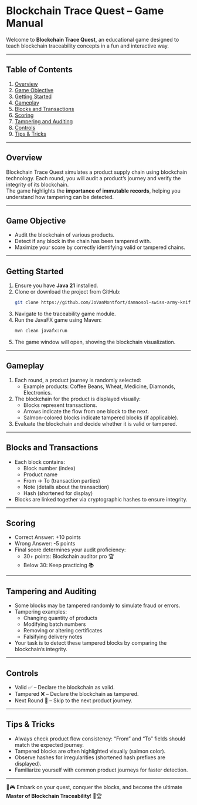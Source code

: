 # Blockchain Trace Quest – Game Manual

Welcome to **Blockchain Trace Quest**, an educational game designed to teach blockchain traceability concepts in a fun
and interactive way.

---

## Table of Contents

1. [Overview](#overview)
2. [Game Objective](#game-objective)
3. [Getting Started](#getting-started)
4. [Gameplay](#gameplay)
5. [Blocks and Transactions](#blocks-and-transactions)
6. [Scoring](#scoring)
7. [Tampering and Auditing](#tampering-and-auditing)
8. [Controls](#controls)
9. [Tips & Tricks](#tips--tricks)

---

## Overview

Blockchain Trace Quest simulates a product supply chain using blockchain technology. Each round, you will audit a
product’s journey and verify the integrity of its blockchain.  
The game highlights the **importance of immutable records**, helping you understand how tampering can be detected.

---

## Game Objective

- Audit the blockchain of various products.
- Detect if any block in the chain has been tampered with.
- Maximize your score by correctly identifying valid or tampered chains.

---

## Getting Started

1. Ensure you have **Java 21** installed.
2. Clone or download the project from GitHub:
   ```bash
   git clone https://github.com/JoVanMontfort/damnosol-swiss-army-knife
   ```
3. Navigate to the traceability game module.
4. Run the JavaFX game using Maven:
   ```bash
   mvn clean javafx:run
   ```
5. The game window will open, showing the blockchain visualization.

---

## Gameplay

1. Each round, a product journey is randomly selected:
    * Example products: Coffee Beans, Wheat, Medicine, Diamonds, Electronics.
2. The blockchain for the product is displayed visually:
    * Blocks represent transactions.
    * Arrows indicate the flow from one block to the next.
    * Salmon-colored blocks indicate tampered blocks (if applicable).
3. Evaluate the blockchain and decide whether it is valid or tampered.

---

## Blocks and Transactions

* Each block contains:
    * Block number (index)
    * Product name
    * From → To (transaction parties)
    * Note (details about the transaction)
    * Hash (shortened for display)
* Blocks are linked together via cryptographic hashes to ensure integrity.

---

## Scoring

* Correct Answer: +10 points
* Wrong Answer: -5 points
* Final score determines your audit proficiency:
    * 30+ points: Blockchain auditor pro 🏆
    * Below 30: Keep practicing 📚

---

## Tampering and Auditing

* Some blocks may be tampered randomly to simulate fraud or errors.
* Tampering examples:
    * Changing quantity of products
    * Modifying batch numbers
    * Removing or altering certificates
    * Falsifying delivery notes
* Your task is to detect these tampered blocks by comparing the blockchain’s integrity.

---

## Controls

* Valid ✅ – Declare the blockchain as valid.
* Tampered ❌ – Declare the blockchain as tampered.
* Next Round 🔄 – Skip to the next product journey.

---

## Tips & Tricks

* Always check product flow consistency: “From” and “To” fields should match the expected journey.
* Tampered blocks are often highlighted visually (salmon color).
* Observe hashes for irregularities (shortened hash prefixes are displayed).
* Familiarize yourself with common product journeys for faster detection.

---

🚀🎮 Embark on your quest, conquer the blocks, and become the ultimate **Master of Blockchain Traceability**! 🔗🏆